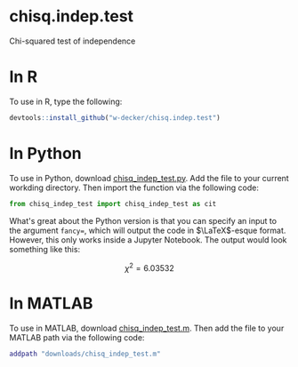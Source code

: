 # chisq.indep.test
Chi-squared test of independence

# In R

To use in R, type the following:

```r
devtools::install_github("w-decker/chisq.indep.test")
```

# In Python

To use in Python, download [chisq_indep_test.py](chisq_indep_test.py). Add the file to your current workding directory. Then import the function via the following code:

```py
from chisq_indep_test import chisq_indep_test as cit
```

What's great about the Python version is that you can specify an input to the argument `fancy=`, which will output the code in $\LaTeX$-esque format. However, this only works inside a Jupyter Notebook. The output would look something like this:

$$
\chi^2 = 6.03532
$$

# In MATLAB

To use in MATLAB, download [chisq_indep_test.m](chisq_indep_test.m). Then add the file to your MATLAB path via the following code:

```MATLAB
addpath "downloads/chisq_indep_test.m"
```
